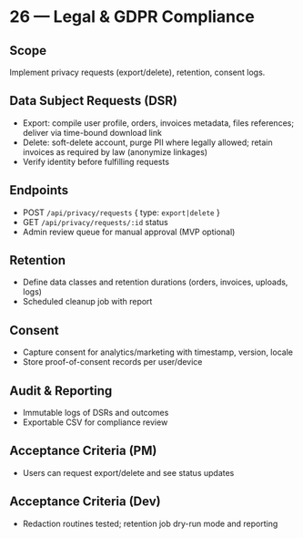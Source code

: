 # 26 — Legal & GDPR Compliance

## Scope
Implement privacy requests (export/delete), retention, consent logs.

## Data Subject Requests (DSR)
- Export: compile user profile, orders, invoices metadata, files references; deliver via time-bound download link
- Delete: soft-delete account, purge PII where legally allowed; retain invoices as required by law (anonymize linkages)
- Verify identity before fulfilling requests

## Endpoints
- POST `/api/privacy/requests` { type: `export|delete` }
- GET `/api/privacy/requests/:id` status
- Admin review queue for manual approval (MVP optional)

## Retention
- Define data classes and retention durations (orders, invoices, uploads, logs)
- Scheduled cleanup job with report

## Consent
- Capture consent for analytics/marketing with timestamp, version, locale
- Store proof-of-consent records per user/device

## Audit & Reporting
- Immutable logs of DSRs and outcomes
- Exportable CSV for compliance review

## Acceptance Criteria (PM)
- Users can request export/delete and see status updates

## Acceptance Criteria (Dev)
- Redaction routines tested; retention job dry-run mode and reporting